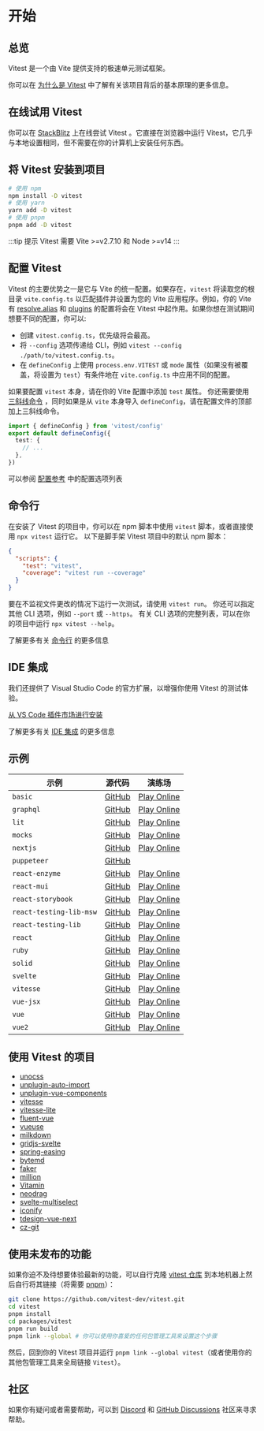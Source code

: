 # 开始

## 总览

Vitest 是一个由 Vite 提供支持的极速单元测试框架。

你可以在 [为什么是 Vitest](./why) 中了解有关该项目背后的基本原理的更多信息。

## 在线试用 Vitest

你可以在 [StackBlitz](https://vitest.new) 上在线尝试 Vitest 。它直接在浏览器中运行 Vitest，它几乎与本地设置相同，但不需要在你的计算机上安装任何东西。

## 将 Vitest 安装到项目

```bash
# 使用 npm
npm install -D vitest
# 使用 yarn
yarn add -D vitest
# 使用 pnpm
pnpm add -D vitest
```

:::tip 提示
Vitest 需要 Vite >=v2.7.10 和 Node >=v14
:::

## 配置 Vitest

Vitest 的主要优势之一是它与 Vite 的统一配置。如果存在，`vitest` 将读取您的根目录 `vite.config.ts` 以匹配插件并设置为您的 Vite 应用程序。例如，你的 Vite 有 [resolve.alias](https://vitejs.dev/config/#resolve-alias) 和 [plugins](https://vitejs.dev/guide/using-plugins.html) 的配置将会在 Vitest 中起作用。如果你想在测试期间想要不同的配置，你可以:

- 创建 `vitest.config.ts`，优先级将会最高。
- 将 `--config` 选项传递给 CLI，例如 `vitest --config ./path/to/vitest.config.ts`。
- 在 `defineConfig` 上使用 `process.env.VITEST` 或 `mode` 属性（如果没有被覆盖，将设置为 `test`）有条件地在 `vite.config.ts` 中应用不同的配置。

如果要配置 `vitest` 本身，请在你的 Vite 配置中添加 `test` 属性。 你还需要使用 [三斜线命令](https://www.tslang.cn/docs/handbook/triple-slash-directives.html) ，同时如果是从 `vite` 本身导入 `defineConfig`，请在配置文件的顶部加上三斜线命令。

```ts
import { defineConfig } from 'vitest/config'
export default defineConfig({
  test: {
    // ...
  },
})
```

可以参阅 [配置参考](../config/) 中的配置选项列表

## 命令行

在安装了 Vitest 的项目中，你可以在 npm 脚本中使用 `vitest` 脚本，或者直接使用 `npx vitest` 运行它。 以下是脚手架 Vitest 项目中的默认 npm 脚本：

<!-- prettier-ignore -->
```json
{
  "scripts": {
    "test": "vitest",
    "coverage": "vitest run --coverage"
  }
}
```

要在不监视文件更改的情况下运行一次测试，请使用 `vitest run`。
你还可以指定其他 CLI 选项，例如 `--port` 或 `--https`。 有关 CLI 选项的完整列表，可以在你的项目中运行 `npx vitest --help`。

了解更多有关 [命令行](./cli.md) 的更多信息

## IDE 集成

我们还提供了 Visual Studio Code 的官方扩展，以增强你使用 Vitest 的测试体验。

[从 VS Code 插件市场进行安装](https://marketplace.visualstudio.com/items?itemName=ZixuanChen.vitest-explorer)

了解更多有关 [IDE 集成](./ide.md) 的更多信息

## 示例

| 示例 | 源代码 | 演练场 |
|---|---|---|
| `basic` | [GitHub](https://github.com/vitest-dev/vitest/tree/main/examples/basic) | [Play Online](https://stackblitz.com/fork/github/vitest-dev/vitest/tree/main/examples/basic?initialPath=__vitest__) |
| `graphql` | [GitHub](https://github.com/vitest-dev/vitest/tree/main/examples/graphql) | [Play Online](https://stackblitz.com/fork/github/vitest-dev/vitest/tree/main/examples/graphql?initialPath=__vitest__) |
| `lit` | [GitHub](https://github.com/vitest-dev/vitest/tree/main/examples/lit) | [Play Online](https://stackblitz.com/fork/github/vitest-dev/vitest/tree/main/examples/lit?initialPath=__vitest__) |
| `mocks` | [GitHub](https://github.com/vitest-dev/vitest/tree/main/examples/mocks) | [Play Online](https://stackblitz.com/fork/github/vitest-dev/vitest/tree/main/examples/mocks?initialPath=__vitest__) |
| `nextjs` | [GitHub](https://github.com/vitest-dev/vitest/tree/main/examples/nextjs) | [Play Online](https://stackblitz.com/fork/github/vitest-dev/vitest/tree/main/examples/nextjs?initialPath=__vitest__) |
| `puppeteer` | [GitHub](https://github.com/vitest-dev/vitest/tree/main/examples/puppeteer) | |
| `react-enzyme` | [GitHub](https://github.com/vitest-dev/vitest/tree/main/examples/react-enzyme) | [Play Online](https://stackblitz.com/fork/github/vitest-dev/vitest/tree/main/examples/react-enzyme?initialPath=__vitest__) |
| `react-mui` | [GitHub](https://github.com/vitest-dev/vitest/tree/main/examples/react-mui) | [Play Online](https://stackblitz.com/fork/github/vitest-dev/vitest/tree/main/examples/react-mui?initialPath=__vitest__) |
| `react-storybook` | [GitHub](https://github.com/vitest-dev/vitest/tree/main/examples/react-storybook) | [Play Online](https://stackblitz.com/fork/github/vitest-dev/vitest/tree/main/examples/react-storybook?initialPath=__vitest__) |
| `react-testing-lib-msw` | [GitHub](https://github.com/vitest-dev/vitest/tree/main/examples/react-testing-lib-msw) | [Play Online](https://stackblitz.com/fork/github/vitest-dev/vitest/tree/main/examples/react-testing-lib-msw?initialPath=__vitest__) |
| `react-testing-lib` | [GitHub](https://github.com/vitest-dev/vitest/tree/main/examples/react-testing-lib) | [Play Online](https://stackblitz.com/fork/github/vitest-dev/vitest/tree/main/examples/react-testing-lib?initialPath=__vitest__) |
| `react` | [GitHub](https://github.com/vitest-dev/vitest/tree/main/examples/react) | [Play Online](https://stackblitz.com/fork/github/vitest-dev/vitest/tree/main/examples/react?initialPath=__vitest__) |
| `ruby` | [GitHub](https://github.com/vitest-dev/vitest/tree/main/examples/ruby) | [Play Online](https://stackblitz.com/fork/github/vitest-dev/vitest/tree/main/examples/ruby?initialPath=__vitest__) |
| `solid` | [GitHub](https://github.com/vitest-dev/vitest/tree/main/examples/solid) | [Play Online](https://stackblitz.com/fork/github/vitest-dev/vitest/tree/main/examples/solid?initialPath=__vitest__) |
| `svelte` | [GitHub](https://github.com/vitest-dev/vitest/tree/main/examples/svelte) | [Play Online](https://stackblitz.com/fork/github/vitest-dev/vitest/tree/main/examples/svelte?initialPath=__vitest__) |
| `vitesse` | [GitHub](https://github.com/vitest-dev/vitest/tree/main/examples/vitesse) | [Play Online](https://stackblitz.com/fork/github/vitest-dev/vitest/tree/main/examples/vitesse?initialPath=__vitest__) |
| `vue-jsx` | [GitHub](https://github.com/vitest-dev/vitest/tree/main/examples/vue-jsx) | [Play Online](https://stackblitz.com/fork/github/vitest-dev/vitest/tree/main/examples/vue-jsx?initialPath=__vitest__) |
| `vue` | [GitHub](https://github.com/vitest-dev/vitest/tree/main/examples/vue) | [Play Online](https://stackblitz.com/fork/github/vitest-dev/vitest/tree/main/examples/vue?initialPath=__vitest__) |
| `vue2` | [GitHub](https://github.com/vitest-dev/vitest/tree/main/examples/vue2) | [Play Online](https://stackblitz.com/fork/github/vitest-dev/vitest/tree/main/examples/vue2?initialPath=__vitest__) |

## 使用 Vitest 的项目

- [unocss](https://github.com/antfu/unocss)
- [unplugin-auto-import](https://github.com/antfu/unplugin-auto-import)
- [unplugin-vue-components](https://github.com/antfu/unplugin-vue-components)
- [vitesse](https://github.com/antfu/vitesse)
- [vitesse-lite](https://github.com/antfu/vitesse-lite)
- [fluent-vue](https://github.com/demivan/fluent-vue)
- [vueuse](https://github.com/vueuse/vueuse)
- [milkdown](https://github.com/Saul-Mirone/milkdown)
- [gridjs-svelte](https://github.com/iamyuu/gridjs-svelte)
- [spring-easing](https://github.com/okikio/spring-easing)
- [bytemd](https://github.com/bytedance/bytemd)
- [faker](https://github.com/faker-js/faker)
- [million](https://github.com/aidenybai/million)
- [Vitamin](https://github.com/wtchnm/Vitamin)
- [neodrag](https://github.com/PuruVJ/neodrag)
- [svelte-multiselect](https://github.com/janosh/svelte-multiselect)
- [iconify](https://github.com/iconify/iconify)
- [tdesign-vue-next](https://github.com/Tencent/tdesign-vue-next)
- [cz-git](https://github.com/Zhengqbbb/cz-git)

<!--
For contributors:
We no longer accept new entries to this list a this moment.
Thanks for choosing Vitest!
-->

## 使用未发布的功能

如果你迫不及待想要体验最新的功能，可以自行克隆 [vitest 仓库](https://github.com/vitest-dev/vitest) 到本地机器上然后自行将其链接（将需要 [pnpm](https://pnpm.io/zh/)）：

```bash
git clone https://github.com/vitest-dev/vitest.git
cd vitest
pnpm install
cd packages/vitest
pnpm run build
pnpm link --global # 你可以使用你喜爱的任何包管理工具来设置这个步骤
```

然后，回到你的 Vitest 项目并运行 `pnpm link --global vitest`（或者使用你的其他包管理工具来全局链接 `Vitest`）。

## 社区

如果你有疑问或者需要帮助，可以到 [Discord](https://chat.vitest.dev) 和 [GitHub Discussions](https://github.com/vitest-dev/vitest/discussions) 社区来寻求帮助。

[cac's dot notation]: https://github.com/cacjs/cac#dot-nested-options
